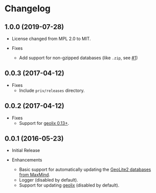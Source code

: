 # Changelog

## 1.0.0 (2019-07-28)

* License changed from MPL 2.0 to MIT.

* Fixes
  * Add support for non-gzipped databases (like `.zip`, see [#1](https://github.com/potatosalad/erlang-geolite2data/issues/1))

## 0.0.3 (2017-04-12)

* Fixes
  * Include `priv/releases` directory.

## 0.0.2 (2017-04-12)

* Fixes
  * Support for [geolix 0.13+](https://github.com/elixir-geolix/geolix/releases/tag/v0.13.0).

## 0.0.1 (2016-05-23)

* Initial Release

* Enhancements
  * Basic support for automatically updating the [GeoLite2 databases from MaxMind](https://dev.maxmind.com/geoip/geoip2/geolite2/).
  * Logger (disabled by default).
  * Support for updating [geolix](https://github.com/mneudert/geolix) (disabled by default).
